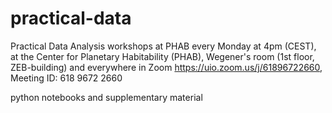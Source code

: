 # practical-data

Practical Data Analysis workshops at PHAB 
every Monday at 4pm (CEST), at the Center for Planetary Habitability (PHAB), Wegener's room (1st floor, ZEB-building)
and everywhere in Zoom https://uio.zoom.us/j/61896722660, Meeting ID: 618 9672 2660

python notebooks and supplementary material
